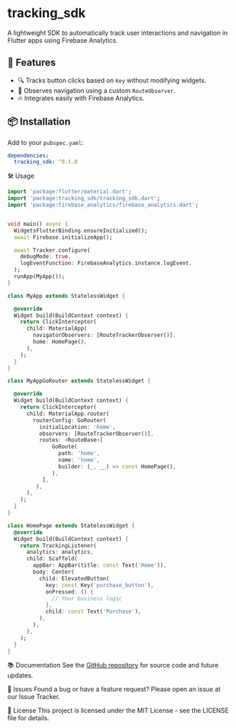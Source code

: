 # tracking_sdk

A lightweight SDK to automatically track user interactions and navigation in Flutter apps using Firebase Analytics.

## 🚀 Features

- 🔍 Tracks button clicks based on `Key` without modifying widgets.
- 📍 Observes navigation using a custom `RouteObserver`.
- 🔥 Integrates easily with Firebase Analytics.

## 📦 Installation

Add to your `pubspec.yaml`:

```yaml
dependencies:
  tracking_sdk: ^0.1.0
```

🛠️ Usage
```dart
import 'package:flutter/material.dart';
import 'package:tracking_sdk/tracking_sdk.dart';
import 'package:firebase_analytics/firebase_analytics.dart';


void main() async {
  WidgetsFlutterBinding.ensureInitialized();
  await Firebase.initializeApp();

  await Tracker.configure(
    debugMode: true,
    logEventFunction: FirebaseAnalytics.instance.logEvent,
  );
  runApp(MyApp());
}

class MyApp extends StatelessWidget {

  @override
  Widget build(BuildContext context) {
    return ClickInterceptor(
      child: MaterialApp(
        navigatorObservers: [RouteTrackerObserver()], 
        home: HomePage(),
      ),
    );
  }
}

class MyAppGoRouter extends StatelessWidget {

  @override
  Widget build(BuildContext context) {
    return ClickInterceptor(
      child: MaterialApp.router(
        routerConfig: GoRouter(
          initialLocation: 'home',
          observers: [RouteTrackerObserver()],
          routes: <RouteBase>[
              GoRoute(
                path: 'home',
                name: 'home',
                builder: (_, __) => const HomePage(),
              ),
           ],
         ),
      ),
    );
  }
}

class HomePage extends StatelessWidget {
  @override
  Widget build(BuildContext context) {
    return TrackingListener(
      analytics: analytics,
      child: Scaffold(
        appBar: AppBar(title: const Text('Home')),
        body: Center(
          child: ElevatedButton(
            key: const Key('purchase_button'),
            onPressed: () {
              // Your business logic
            },
            child: const Text('Purchase'),
          ),
        ),
      ),
    );
  }
}
```

📚 Documentation
See the [GitHub repository](https://github.com/jaumpelicon/tracking-sdk/) for source code and future updates.

🐞 Issues
Found a bug or have a feature request? Please open an issue at our Issue Tracker.

📄 License
This project is licensed under the MIT License - see the LICENSE file for details.